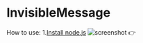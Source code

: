 # InvisibleMessage
How to use:
1.[Install node.js](https://nodejs.org/)
![screenshot 👉](https://media.discordapp.net/attachments/819961730489909301/859418377947709480/sus.png)
